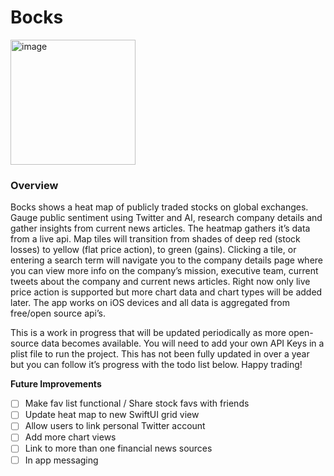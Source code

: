 # Bocks
<img width="200" alt="image" src="https://user-images.githubusercontent.com/3058101/207996332-81c6cc2e-a5f8-4253-87f9-add40e76d3cb.png">


### Overview

Bocks shows a heat map of publicly traded stocks on global exchanges. Gauge public sentiment using Twitter and AI, research company details and gather insights from current news articles. The heatmap gathers it’s data from a live api. Map tiles will transition from shades of deep red (stock losses) to yellow (flat price action), to green (gains). Clicking a tile, or entering a search term will navigate you to the company details page where you can view more info on the company’s mission, executive team, current tweets about the company and current news articles. Right now only live price action is supported but more chart data and chart types will be added later. The app works on iOS devices and all data is aggregated from free/open source api’s.

This is a work in progress that will be updated periodically as more open-source data becomes available. You will need to add your own API Keys in a plist file to run the project. This has not been fully updated in over a year but you can follow it’s progress with the todo list below. Happy trading!

**Future Improvements**

- [ ]  Make fav list functional / Share stock favs with friends
- [ ]  Update heat map to new SwiftUI grid view
- [ ]  Allow users to link personal Twitter account
- [ ]  Add more chart views
- [ ]  Link to more than one financial news sources
- [ ]  In app messaging
